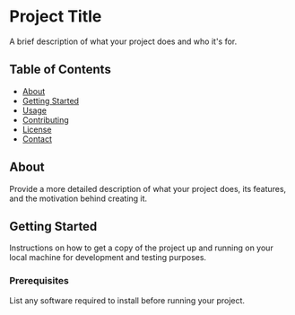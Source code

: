 # Project Title

A brief description of what your project does and who it's for.

## Table of Contents

- [About](/index.html)
- [Getting Started](#getting-started)
- [Usage](#usage)
- [Contributing](#contributing)
- [License](#license)
- [Contact](#contact)

## About

Provide a more detailed description of what your project does, its features, and the motivation behind creating it.

## Getting Started

Instructions on how to get a copy of the project up and running on your local machine for development and testing purposes.

### Prerequisites

List any software required to install before running your project.
